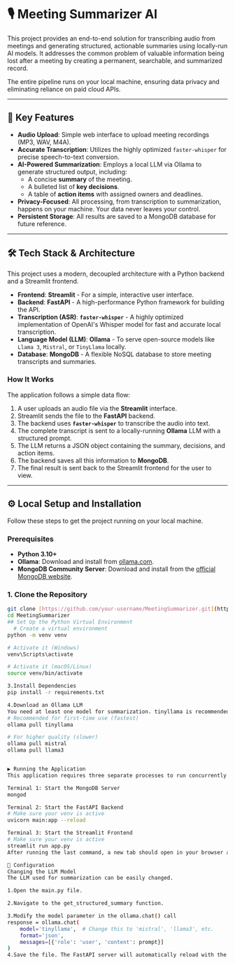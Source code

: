 # 🎙️ Meeting Summarizer AI

This project provides an end-to-end solution for transcribing audio from meetings and generating structured, actionable summaries using locally-run AI models. It addresses the common problem of valuable information being lost after a meeting by creating a permanent, searchable, and summarized record.

The entire pipeline runs on your local machine, ensuring data privacy and eliminating reliance on paid cloud APIs.

---

## 🌟 Key Features

* **Audio Upload**: Simple web interface to upload meeting recordings (MP3, WAV, M4A).
* **Accurate Transcription**: Utilizes the highly optimized `faster-whisper` for precise speech-to-text conversion.
* **AI-Powered Summarization**: Employs a local LLM via Ollama to generate structured output, including:
    * A concise **summary** of the meeting.
    * A bulleted list of **key decisions**.
    * A table of **action items** with assigned owners and deadlines.
* **Privacy-Focused**: All processing, from transcription to summarization, happens on your machine. Your data never leaves your control.
* **Persistent Storage**: All results are saved to a MongoDB database for future reference.

---

## 🛠️ Tech Stack & Architecture

This project uses a modern, decoupled architecture with a Python backend and a Streamlit frontend.

* **Frontend**: **Streamlit** - For a simple, interactive user interface.
* **Backend**: **FastAPI** - A high-performance Python framework for building the API.
* **Transcription (ASR)**: **`faster-whisper`** - A highly optimized implementation of OpenAI's Whisper model for fast and accurate local transcription.
* **Language Model (LLM)**: **Ollama** - To serve open-source models like `Llama 3`, `Mistral`, or `TinyLlama` locally.
* **Database**: **MongoDB** - A flexible NoSQL database to store meeting transcripts and summaries.

### How It Works

The application follows a simple data flow:

1.  A user uploads an audio file via the **Streamlit** interface.
2.  Streamlit sends the file to the **FastAPI** backend.
3.  The backend uses **`faster-whisper`** to transcribe the audio into text.
4.  The complete transcript is sent to a locally-running **Ollama** LLM with a structured prompt.
5.  The LLM returns a JSON object containing the summary, decisions, and action items.
6.  The backend saves all this information to **MongoDB**.
7.  The final result is sent back to the Streamlit frontend for the user to view.

---

## ⚙️ Local Setup and Installation

Follow these steps to get the project running on your local machine.

### Prerequisites

* **Python 3.10+**
* **Ollama**: Download and install from [ollama.com](https://ollama.com).
* **MongoDB Community Server**: Download and install from the [official MongoDB website](https://www.mongodb.com/try/download/community).

### 1. Clone the Repository

```bash
git clone [https://github.com/your-username/MeetingSummarizer.git](https://github.com/your-username/MeetingSummarizer.git)
cd MeetingSummarizer
## Set Up the Python Virtual Environment
  # Create a virtual environment
python -m venv venv

# Activate it (Windows)
venv\Scripts\activate

# Activate it (macOS/Linux)
source venv/bin/activate

3.Install Dependencies
pip install -r requirements.txt

4.Download an Ollama LLM
You need at least one model for summarization. tinyllama is recommended for initial testing due to its speed.
# Recommended for first-time use (fastest)
ollama pull tinyllama

# For higher quality (slower)
ollama pull mistral
ollama pull llama3


▶️ Running the Application
This application requires three separate processes to run concurrently in three different terminals. Ensure the main Ollama service is also running in the background.

Terminal 1: Start the MongoDB Server
mongod

Terminal 2: Start the FastAPI Backend
# Make sure your venv is active
uvicorn main:app --reload

Terminal 3: Start the Streamlit Frontend
# Make sure your venv is active
streamlit run app.py
After running the last command, a new tab should open in your browser at http://localhost:8501.

🔧 Configuration
Changing the LLM Model
The LLM used for summarization can be easily changed.

1.Open the main.py file.

2.Navigate to the get_structured_summary function.

3.Modify the model parameter in the ollama.chat() call
response = ollama.chat(
    model='tinyllama',  # Change this to 'mistral', 'llama3', etc.
    format='json',
    messages=[{'role': 'user', 'content': prompt}]
)
4.Save the file. The FastAPI server will automatically reload with the new model.
